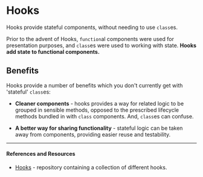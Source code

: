 # Hooks

Hooks provide stateful components, without needing to use `class`es.

Prior to the advent of Hooks, `function`al components were used for presentation purposes, and `class`es were used to working with state. **Hooks add state to functional components.**

## Benefits

Hooks provide a number of benefits which you don't currently get with 'stateful' `class`es:

- **Cleaner components** - hooks provides a way for related logic to be grouped in sensible methods, opposed to the prescribed lifecycle methods bundled in with `class` components. And, `class`es can confuse.

- **A better way for sharing functionality** - stateful logic can be taken away from components, providing easier reuse and testability.

---

#### References and Resources

- [Hooks](https://github.com/iamdcj/hooks) - repository containing a collection of different hooks.
